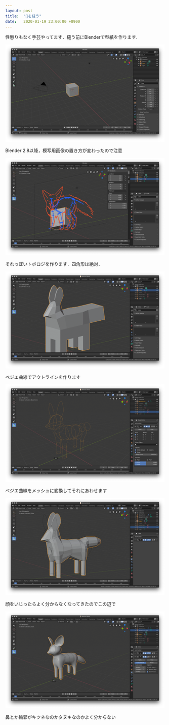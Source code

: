 ```yaml
---
layout: post
title:  "🦊を縫う"
date:   2020-01-19 23:00:00 +0900
---
```


性懲りもなく手芸やってます．縫う前にBlenderで型紙を作ります．

![いつもの箱](/assets/img/fennec-fox/01-box.png)

Blender 2.8以降，模写用画像の置き方が変わったので注意

![参照画像](/assets/img/fennec-fox/02-ref.png)

それっぽいトポロジを作ります．四角形は絶対．

![トポロジのみ](/assets/img/fennec-fox/03-poly.png)

ベジエ曲線でアウトラインを作ります

![ベジエ曲線](/assets/img/fennec-fox/04-curve.png)

ベジエ曲線をメッシュに変換してそれにあわせます

![トポロジを曲線に合わせる途中](/assets/img/fennec-fox/05-fitting-poly.png)

顔をいじったらよく分からなくなってきたのでこの辺で

![Subdivisionを適用](/assets/img/fennec-fox/06-smoothing.png)

鼻とか輪郭がキツネなのかタヌキなのかよく分からない
